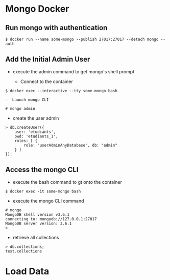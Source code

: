 # Mongo Docker

## Run mongo with authentication

```
$ docker run --name some-mongo --publish 27017:27017 --detach mongo --auth
```

## Add the Initial Admin User

* execute the admin command to get mongo's shell prompt

	- Connect to the container

```
$ docker exec --interactive --tty some-mongo bash
```
	-  Launch mongo CLI 
```
# mongo admin
```



* create the user admin

```
> db.createUser({ 
	user: 'etudiants', 
	pwd: 'etudiants_1', 
	roles: [ { 
		role: "userAdminAnyDatabase", db: "admin" 
	} ] 
});
```

## Access the mongo CLI

* execute the bash command to gt onto the container

```
$ docker exec -it some-mongo bash
```

* execute the mongo CLI command

```
# mongo
MongoDB shell version v3.6.1
connecting to: mongodb://127.0.0.1:27017
MongoDB server version: 3.6.1
> 
```

* retrieve all collections

```
> db.collections;
test.collections
```

# Load Data
